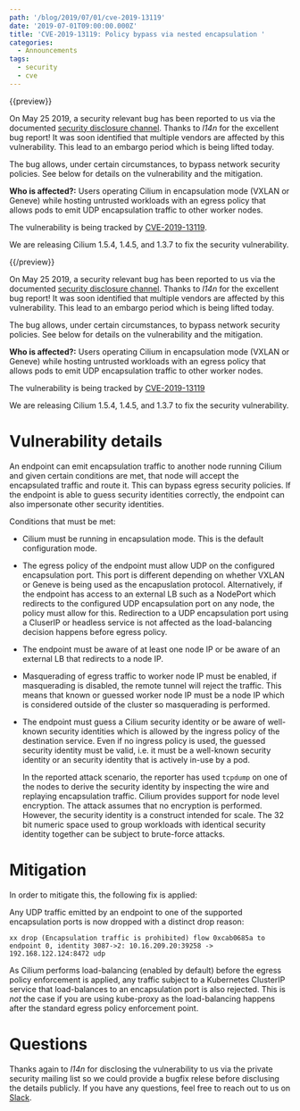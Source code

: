```yaml
---
path: '/blog/2019/07/01/cve-2019-13119'
date: '2019-07-01T09:00:00.000Z'
title: 'CVE-2019-13119: Policy bypass via nested encapsulation '
categories:
  - Announcements
tags:
  - security
  - cve
---
```


{{preview}}

On May 25 2019, a security relevant bug has been reported to us via the
documented [security disclosure channel](https://github.com/cilium/cilium/blob/master/SECURITY.md).
Thanks to _l14n_ for the excellent bug report! It was soon identified that
multiple vendors are affected by this vulnerability. This lead to an embargo
period which is being lifted today.

The bug allows, under certain circumstances, to bypass network security
policies. See below for details on the vulnerability and the mitigation.

**Who is affected?:**
Users operating Cilium in encapsulation mode (VXLAN or Geneve) while hosting
untrusted workloads with an egress policy that allows pods to emit UDP
encapsulation traffic to other worker nodes.

The vulnerability is being tracked by [CVE-2019-13119](https://cve.mitre.org/cgi-bin/cvename.cgi?name=CVE-2019-13119).

We are releasing Cilium 1.5.4, 1.4.5, and 1.3.7 to fix the security vulnerability.

{{/preview}}

On May 25 2019, a security relevant bug has been reported to us via the
documented [security disclosure channel](https://github.com/cilium/cilium/blob/master/SECURITY.md).
Thanks to _l14n_ for the excellent bug report! It was soon identified that
multiple vendors are affected by this vulnerability. This lead to an embargo
period which is being lifted today.

The bug allows, under certain circumstances, to bypass network security
policies. See below for details on the vulnerability and the mitigation.

**Who is affected?:**
Users operating Cilium in encapsulation mode (VXLAN or Geneve) while hosting
untrusted workloads with an egress policy that allows pods to emit UDP
encapsulation traffic to other worker nodes.

The vulnerability is being tracked by [CVE-2019-13119](https://cve.mitre.org/cgi-bin/cvename.cgi?name=CVE-2019-13119)

We are releasing Cilium 1.5.4, 1.4.5, and 1.3.7 to fix the security vulnerability.

# Vulnerability details

An endpoint can emit encapsulation traffic to another node running Cilium and
given certain conditions are met, that node will accept the encapsulated
traffic and route it. This can bypass egress security policies. If the endpoint
is able to guess security identities correctly, the endpoint can also
impersonate other security identities.

Conditions that must be met:

- Cilium must be running in encapsulation mode. This is the default
  configuration mode.

- The egress policy of the endpoint must allow UDP on the configured
  encapsulation port. This port is different depending on whether VXLAN
  or Geneve is being used as the encapuslation protocol. Alternatively, if the
  endpoint has access to an external LB such as a NodePort which redirects to
  the configured UDP encapsulation port on any node, the policy must allow for
  this. Redirection to a UDP encapsulation port using a CluserIP or headless
  service is not affected as the load-balancing decision happens before egress
  policy.

- The endpoint must be aware of at least one node IP or be aware of an
  external LB that redirects to a node IP.

- Masquerading of egress traffic to worker node IP must be enabled,
  if masquerading is disabled, the remote tunnel will reject the traffic. This
  means that known or guessed worker node IP must be a node IP which is
  considered outside of the cluster so masquerading is performed.

- The endpoint must guess a Cilium security identity or be aware of well-known
  security identities which is allowed by the ingress policy of the destination
  service. Even if no ingress policy is used, the guessed security identity
  must be valid, i.e. it must be a well-known security identity or an security
  identity that is actively in-use by a pod.

  In the reported attack scenario, the reporter has used `tcpdump` on one of
  the nodes to derive the security identity by inspecting the wire and
  replaying encapsulation traffic. Cilium provides support for node level
  encryption. The attack assumes that no encryption is performed. However, the
  security identity is a construct intended for scale. The 32 bit numeric space
  used to group workloads with identical security identity together can be
  subject to brute-force attacks.

# Mitigation

In order to mitigate this, the following fix is applied:

Any UDP traffic emitted by an endpoint to one of the supported encapsulation
ports is now dropped with a distinct drop reason:

```
xx drop (Encapsulation traffic is prohibited) flow 0xcab0685a to endpoint 0, identity 3087->2: 10.16.209.20:39258 -> 192.168.122.124:8472 udp
```

As Cilium performs load-balancing (enabled by default) before the egress
policy enforcement is applied, any traffic subject to a Kubernetes ClusterIP
service that load-balances to an encapsulation port is also rejected. This
is _not_ the case if you are using kube-proxy as the load-balancing happens
after the standard egress policy enforcement point.

# Questions

Thanks again to _l14n_ for disclosing the vulnerability to us via the private
security mailing list so we could provide a bugfix relese before disclusing the
details publicly. If you have any questions, feel free to reach out to us on
[Slack](https://cilium.io/slack).
